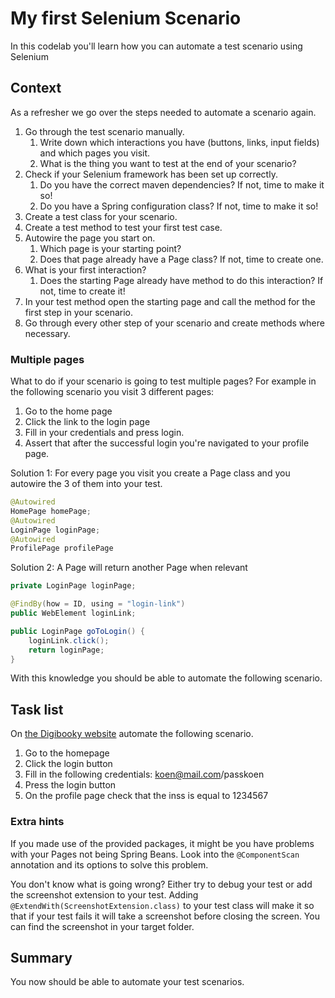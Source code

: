 # My first Selenium Scenario

In this codelab you'll learn how you can automate a test scenario using Selenium

## Context
As a refresher we go over the steps needed to automate a scenario again.

1. Go through the test scenario manually.
   1. Write down which interactions you have (buttons, links, input fields) and which pages you visit.
   2. What is the thing you want to test at the end of your scenario?
2. Check if your Selenium framework has been set up correctly.
   1. Do you have the correct maven dependencies? If not, time to make it so!
   2. Do you have a Spring configuration class? If not, time to make it so!
3. Create a test class for your scenario.
4. Create a test method to test your first test case.
5. Autowire the page you start on.
   1. Which page is your starting point?
   2. Does that page already have a Page class? If not, time to create one.
6. What is your first interaction?
   1. Does the starting Page already have method to do this interaction? If not, time to create it!
7. In your test method open the starting page and call the method for the first step in your scenario.
8. Go through every other step of your scenario and create methods where necessary.

### Multiple pages
What to do if your scenario is going to test multiple pages?
For example in the following scenario you visit 3 different pages:
1. Go to the home page
2. Click the link to the login page
3. Fill in your credentials and press login.
4. Assert that after the successful login you're navigated to your profile page.

Solution 1:
For every page you visit you create a Page class and you autowire the 3 of them into your test.

```java
@Autowired
HomePage homePage;
@Autowired
LoginPage loginPage;
@Autowired
ProfilePage profilePage
```

Solution 2:
A Page will return another Page when relevant

```java
private LoginPage loginPage;

@FindBy(how = ID, using = "login-link")
public WebElement loginLink;

public LoginPage goToLogin() {
    loginLink.click();
    return loginPage;
}
```

With this knowledge you should be able to automate the following scenario.

## Task list
On [the Digibooky website](https://archive.switchfully.com/track/test/digibooky/) automate the following scenario.
1. Go to the homepage
2. Click the login button
3. Fill in the following credentials: koen@mail.com/passkoen
4. Press the login button
5. On the profile page check that the inss is equal to 1234567


### Extra hints
If you made use of the provided packages, it might be you have problems with your Pages not being Spring Beans. Look into the `@ComponentScan` annotation and its options to solve this problem.

You don't know what is going wrong? Either try to debug your test or add the screenshot extension to your test.
Adding `@ExtendWith(ScreenshotExtension.class)` to your test class will make it so that if your test fails it will take a screenshot before closing the screen.
You can find the screenshot in your target folder.

## Summary

You now should be able to automate your test scenarios.

